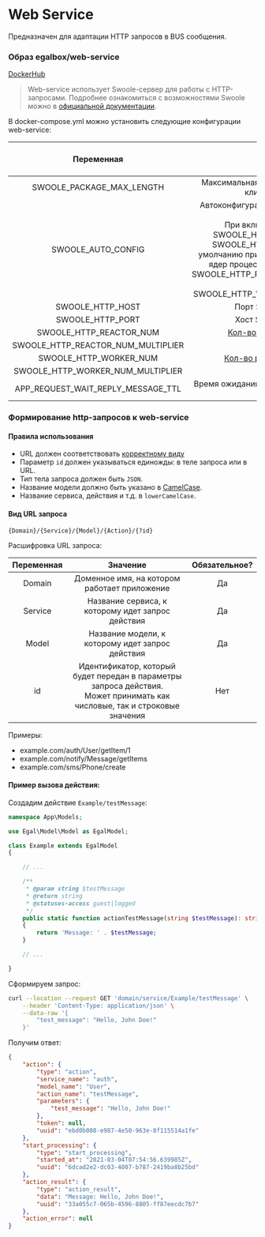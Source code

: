 # Web Service

Предназначен для адаптации HTTP запросов в BUS сообщения.

### Образ egalbox/web-service

[DockerHub](https://hub.docker.com/r/egalbox/web-service)

> Web-service использует Swoole-сервер для работы с HTTP-запросами. 
> Подробнее ознакомиться с возможностями Swoole можно в [официальной документации](https://www.swoole.co.uk/docs/).

В docker-compose.yml можно установить следующие конфигурации web-service:

|             Переменная              |                                                                                                                                 Описание                                                                                                                                  | Значение по умолчанию |
|:-----------------------------------:|:-------------------------------------------------------------------------------------------------------------------------------------------------------------------------------------------------------------------------------------------------------------------------:|:---------------------:|
|      SWOOLE_PACKAGE_MAX_LENGTH      |                                                                                                           Максимальная длина пакета данных от клиента в байтах                                                                                                            |    5 * 1024 * 1024    |
|         SWOOLE_AUTO_CONFIG          | Автоконфигурация параметров swoole-сервера. <br/> При включении параметры SWOOLE_HTTP_REACTOR_NUM и SWOOLE_HTTP_WORKER_NUM по умолчанию приравниваются количеству ядер процессора, умноженному на SWOOLE_HTTP_REACTOR_NUM_MULTIPLIER и  SWOOLE_HTTP_WORKER_NUM_MULTIPLIER |         false         |
|          SWOOLE_HTTP_HOST           |                                                                                                                            Порт Swoole-сервера                                                                                                                            |       '0.0.0.0'       |
|          SWOOLE_HTTP_PORT           |                                                                                                                            Хост Swoole-сервера                                                                                                                            |         8080          |
|       SWOOLE_HTTP_REACTOR_NUM       |                                                                                 [Кол-во потоков реактора](https://www.swoole.co.uk/docs/modules/swoole-server/configuration#reactor_num)                                                                                  |           1           |
| SWOOLE_HTTP_REACTOR_NUM_MULTIPLIER  |                                                                                                                                                                                                                                                                           |           1           |
|       SWOOLE_HTTP_WORKER_NUM        |                                                                                 [Кол-во рабочих процессов](https://www.swoole.co.uk/docs/modules/swoole-server/configuration#worker_num)                                                                                  |           1           |
|  SWOOLE_HTTP_WORKER_NUM_MULTIPLIER  |                                                                                                                                                                                                                                                                           |           1           |
| APP_REQUEST_WAIT_REPLY_MESSAGE_TTL  |                                                                                                             Время ожидания ответа от микросервисов в секундах                                                                                                             |          10           |

### Формирование http-запросов к web-service

#### Правила использования

* URL должен соответствовать [корректному виду](#Вид-url-запроса)
* Параметр `id` должен указываться единожды: в теле запроса или в URL.
* Тип тела запроса должен быть `JSON`.
* Название модели должно быть указано в
  [CamelCase](https://ru.wikipedia.org/wiki/CamelCase).
* Название сервиса, действия и т.д. в `lowerCamelCase`.


#### Вид URL запроса

```
{Domain}/{Service}/{Model}/{Action}/{?id}
```

Расшифровка URL запроса:

| Переменная |                                                           Значение                                                           | Обязательное? |
|:----------:|:----------------------------------------------------------------------------------------------------------------------------:|:-------------:|
|   Domain   |                                         Доменное имя, на котором работает приложение                                         |      Да       |
|  Service   |                                      Название сервиса, к которому идет запрос действия                                       |      Да       |
|   Model    |                                       Название модели, к которому идет запрос действия                                       |      Да       |
|     id     | Идентификатор, который будет передан в параметры запроса действия.<br>Может принимать как числовые, так и строковые значения |      Нет      |

Примеры:
* example.com/auth/User/getItem/1
* example.com/notify/Message/getItems
* example.com/sms/Phone/create


#### Пример вызова действия:

Создадим действие `Example/testMessage`:

```php
namespace App\Models;

use Egal\Model\Model as EgalModel;

class Example extends EgalModel
{

    // ...

    /**
     * @param string $testMessage
     * @return string
     * @statuses-access guest|logged
     */
    public static function actionTestMessage(string $testMessage): string
    {
        return 'Message: ' . $testMessage;
    }

    // ...

}
```

Сформируем запрос:

```bash
curl --location --request GET 'domain/service/Example/testMessage' \
    --header 'Content-Type: application/json' \
    --data-raw '{
        "test_message": "Hello, John Doe!"
    }'
```

Получим ответ:

```json
{
    "action": {
        "type": "action",
        "service_name": "auth",
        "model_name": "User",
        "action_name": "testMessage",
        "parameters": {
            "test_message": "Hello, John Doe!"
        },
        "token": null,
        "uuid": "ebd0b008-e987-4e50-963e-8f115514a1fe"
    },
    "start_processing": {
        "type": "start_processing",
        "started_at": "2021-03-04T07:54:56.639985Z",
        "uuid": "6dcad2e2-dc03-4007-b787-2419ba8b25bd"
    },
    "action_result": {
        "type": "action_result",
        "data": "Message: Hello, John Doe!",
        "uuid": "33a055c7-065b-4596-8805-ff87eecdc7b7"
    },
    "action_error": null
}
```
